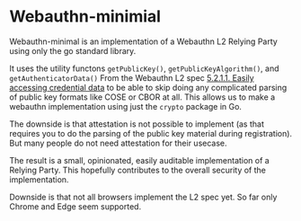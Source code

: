 # Webauthn-minimial

Webauthn-minimal is an implementation of a Webauthn L2 Relying Party using only the go standard library.

It uses the utility functons `getPublicKey()`, `getPublicKeyAlgorithm()`, and
`getAuthenticatorData()` From the Webauthn L2 spec [5.2.1.1. Easily accessing
credential data](https://www.w3.org/TR/webauthn-2/#sctn-public-key-easy) to be
able to skip doing any complicated parsing of public key formats like COSE or
CBOR at all.  This allows us to make a webauthn implementation using just the
`crypto` package in Go.

The downside is that attestation is not possible to implement (as that requires
you to do the parsing of the public key material during registration). But many
people do not need attestation for their usecase.

The result is a small, opinionated, easily auditable implementation of a
Relying Party. This hopefully contributes to the overall security of the
implementation.

Downside is that not all browsers implement the L2 spec yet. So far only Chrome
and Edge seem supported.
